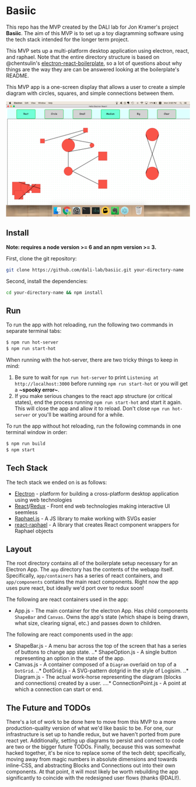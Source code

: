 # Basiic

This repo has the MVP created by the DALI lab for Jon Kramer's project **Basiic**. The aim of this MVP is to set up a toy diagramming software using the tech stack intended for the longer term project.

This MVP sets up a multi-platform desktop application using electron, react, and raphael. Note that the entire directory structure is based on @chentsulin's [electron-react-boilerplate](https://github.com/chentsulin/electron-react-boilerplate), so a lot of questions about why things are the way they are can be answered looking at the boilerplate's README.

This MVP app is a one-screen display that allows a user to create a simple diagram with circles, squares, and simple connections between them.

![In-App Image](https://github.com/dali-lab/basiic/blob/master/resources/diagram_example.png "Example User Diagram")

## Install
**Note: requires a node version >= 6 and an npm version >= 3.**

First, clone the git repository:
```bash
git clone https://github.com/dali-lab/basiic.git your-directory-name
```

Second, install the dependencies:
```bash
cd your-directory-name && npm install
```

## Run
To run the app with hot reloading, run the following two commands in separate terminal tabs:
```bash
$ npm run hot-server
$ npm run start-hot
```

When running with the hot-server, there are two tricky things to keep in mind:
1. Be sure to wait for `npm run hot-server` to print `Listening at http://localhost:3000` before running `npm run start-hot` or you will get a **~spooky error~**.
2. If you make serious changes to the react app structure (or critical states), end the process running `npm run start-hot` and start it again. This will close the app and allow it to reload. Don't close `npm run hot-server` or you'll be waiting around for a while.

To run the app without hot reloading, run the following commands in one terminal window in order:
```bash
$ npm run build
$ npm start
```

## Tech Stack
The tech stack we ended on is as follows:
* [Electron](https://electron.atom.io/) - platform for building a cross-platform desktop application using web technologies
* [React](https://facebook.github.io/react/)/[Redux](http://redux.js.org/) - Front end web technologies making interactive UI seemless
* [Raphael.js](http://dmitrybaranovskiy.github.io/raphael/) - A JS library to make working with SVGs easier
* [react-raphael](https://github.com/liuhong1happy/react-raphael) - A library that creates React component wrappers for Raphael objects

## Layout
The root directory contains all of the boilerplate setup necessary for an Electron App. The `app` directory has the contents of the webapp itself. Specifically, `app/containers` has a series of react containers, and `app/components` contains the main react components. Right now the app uses pure react, but ideally we'd port over to redux soon!

The following are react containers used in the app:
* App.js - The main container for the electron App. Has child components `ShapeBar` and `Canvas`. Owns the app's state (which shape is being drawn, what size, clearing signal, etc.) and passes down to children.

The following are react components used in the app:
* ShapeBar.js - A menu bar across the top of the screen that has a series of buttons to change app state.
..* ShapeOption.js - A single button representing an option in the state of the app.
* Canvas.js - A container composed of a `Diagram` overlaid on top of a `DotGrid`.
..* DotGrid.js - A SVG-pattern dotgrid in the style of Logisim.
..* Diagram.js - The actual work-horse representing the diagram (blocks and connections) created by a user.
....* ConnectionPoint.js - A point at which a connection can start or end.

## The Future and TODOs
There's a lot of work to be done here to move from this MVP to a more production-quality version of what we'd like basiic to be. For one, our infrastructure is set up to handle redux, but we haven't ported from pure react yet. Additionally, setting up diagrams to persist and connect to code are two or the bigger future TODOs. Finally, because this was somewhat hacked together, it's be nice to replace some of the tech debt; specifically, moving away from magic numbers in absolute dimensions and towards inline-CSS, and abstracting Blocks and Connections out into their own components. At that point, it will most likely be worth rebuilding the app significantly to coincide with the redesigned user flows (thanks @DALI!).
